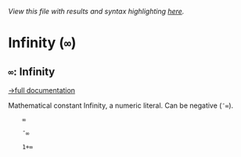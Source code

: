 *View this file with results and syntax highlighting [here](https://saltytine.github.io/BQN/help/infinity.html).*

# Infinity (`∞`)

## `∞`: Infinity
[→full documentation](../doc/token.md#numbers)

Mathematical constant Infinity, a numeric literal. Can be negative (`¯∞`).


        ∞

        ¯∞

        1+∞
